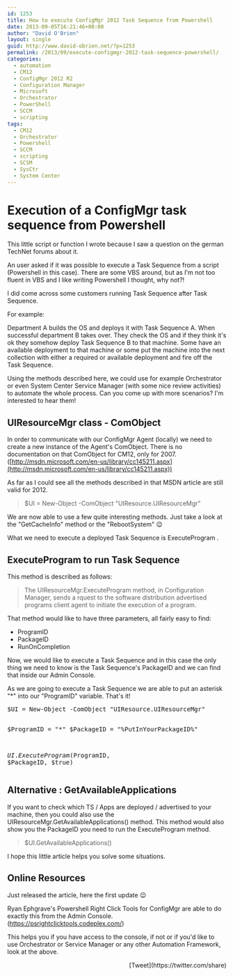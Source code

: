 ```yaml
---
id: 1253
title: How to execute ConfigMgr 2012 Task Sequence from Powershell
date: 2013-09-05T16:21:46+00:00
author: "David O'Brien"
layout: single
guid: http://www.david-obrien.net/?p=1253
permalink: /2013/09/execute-configmgr-2012-task-sequence-powershell/
categories:
  - automation
  - CM12
  - ConfigMgr 2012 R2
  - Configuration Manager
  - Microsoft
  - Orchestrator
  - PowerShell
  - SCCM
  - scripting
tags:
  - CM12
  - Orchestrator
  - Powershell
  - SCCM
  - scripting
  - SCSM
  - SysCtr
  - System Center
---
```

# Execution of a ConfigMgr task sequence from Powershell

This little script or function I wrote because I saw a question on the german TechNet forums about it.

An user asked if it was possible to execute a Task Sequence from a script (Powershell in this case). There are some VBS around, but as I'm not too fluent in VBS and I like writing Powershell I thought, why not?!

I did come across some customers running Task Sequence after Task Sequence.
  
For example:

Department A builds the OS and deploys it with Task Sequence A. When successful department B takes over. They check the OS and if they think it's ok they somehow deploy Task Sequence B to that machine. Some have an available deployment to that machine or some put the machine into the next collection with either a required or available deployment and fire off the Task Sequence.

Using the methods described here, we could use for example Orchestrator or even System Center Service Manager (with some nice review activities) to automate the whole process. Can you come up with more scenarios? I'm interested to hear them!

## UIResourceMgr class - ComObject

In order to communicate with our ConfigMgr Agent (locally) we need to create a new instance of the Agent's ComObject. There is no documentation on that ComObject for CM12, only for 2007. ([http://msdn.microsoft.com/en-us/library/cc145211.aspx](http://msdn.microsoft.com/en-us/library/cc145211.aspx))
  
As far as I could see all the methods described in that MSDN article are still valid for 2012.

> $UI = New-Object -ComObject "UIResource.UIResourceMgr"

We are now able to use a few quite interesting methods. Just take a look at the "GetCacheInfo" method or the "RebootSystem" 😉

What we need to execute a deployed Task Sequence is ExecuteProgram .

## ExecuteProgram to run Task Sequence

This method is described as follows:

> The UIResourceMgr.ExecuteProgram method, in Configuration Manager, sends a rquest to the software distribution advertised programs client agent to initiate the execution of a program.

That method would like to have three parameters, all fairly easy to find:

  * ProgramID
  * PackageID
  * RunOnCompletion

Now, we would like to execute a Task Sequence and in this case the only thing we need to know is the Task Sequence's PackageID and we can find that inside our Admin Console.
  
As we are going to execute a Task Sequence we are able to put an asterisk "*" into our "ProgramID" variable. That's it!

<div class="wlWriterEditableSmartContent" id="scid:812469c5-0cb0-4c63-8c15-c81123a09de7:18b69a5f-6d64-49ec-9ed1-765912598076" style="float: none; margin: 0px; display: inline; padding: 0px;">
  <pre class="php:nogutter:nocontrols">$UI = New-Object -ComObject "UIResource.UIResourceMgr"

$ProgramID = "*"
$PackageID = "%PutInYourPackageID%"

$UI.ExecuteProgram($ProgramID, $PackageID, $true)</pre>
</div>

## Alternative : GetAvailableApplications

If you want to check which TS / Apps are deployed / advertised to your machine, then you could also use the UIResourceMgr.GetAvailableApplications() method. This method would also show you the PackageID you need to run the ExecuteProgram method.

> $UI.GetAvailableApplications()

I hope this little article helps you solve some situations.

## Online Resources

Just released the article, here the first update 😉
  
Ryan Ephgrave's Powershell Right Click Tools for ConfigMgr are able to do exactly this from the Admin Console. (https://psrightclicktools.codeplex.com/)
  
This helps you if you have access to the console, if not or if you'd like to use Orchestrator or Service Manager or any other Automation Framework, look at the above. 

<div style="float: right; margin-left: 10px;">
  [Tweet](https://twitter.com/share)
</div>


